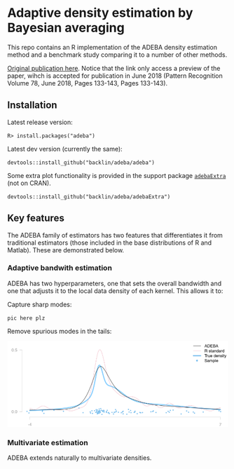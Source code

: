 Adaptive density estimation by Bayesian averaging
=====
This repo contains an R implementation of the ADEBA density estimation method
and a benchmark study comparing it to a number of other methods.

[Original publication here](https://www.sciencedirect.com/science/article/pii/S0031320318300062).
Notice that the link only access a preview of the paper,
wihch is accepted for publication in June 2018
(Pattern Recognition Volume 78, June 2018, Pages 133-143, Pages 133-143).


## Installation
Latest release version:

```
R> install.packages("adeba")
```

Latest dev version (currently the same):

```
devtools::install_github("backlin/adeba/adeba")
```

Some extra plot functionality is provided in the support package
[`adebaExtra`](./adebaExtra) (not on CRAN).

```
devtools::install_github("backlin/adeba/adebaExtra")
```

## Key features
The ADEBA family of estimators has two features that differentiates it from traditional
estimators (those included in the base distributions of R and Matlab).
These are demonstrated below.


### Adaptive bandwith estimation
ADEBA has two hyperparameters, one that sets the overall bandwidth and one that adjusts
it to the local data density of each kernel. This allows it to:

Capture sharp modes:

```
pic here plz
```

Remove spurious modes in the tails:

![Univariate example](example_adaptive.png)



### Multivariate estimation
ADEBA extends naturally to multivariate densities.

